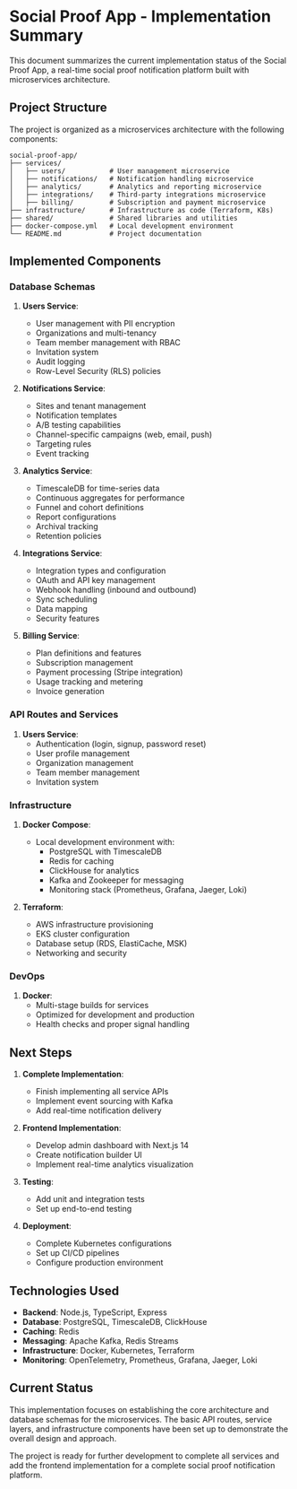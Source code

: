# Social Proof App - Implementation Summary

This document summarizes the current implementation status of the Social Proof App, a real-time social proof notification platform built with microservices architecture.

## Project Structure

The project is organized as a microservices architecture with the following components:

```
social-proof-app/
├── services/
│   ├── users/           # User management microservice
│   ├── notifications/   # Notification handling microservice
│   ├── analytics/       # Analytics and reporting microservice
│   ├── integrations/    # Third-party integrations microservice
│   ├── billing/         # Subscription and payment microservice
├── infrastructure/      # Infrastructure as code (Terraform, K8s)
├── shared/              # Shared libraries and utilities
├── docker-compose.yml   # Local development environment
└── README.md            # Project documentation
```

## Implemented Components

### Database Schemas

1. **Users Service**:

   - User management with PII encryption
   - Organizations and multi-tenancy
   - Team member management with RBAC
   - Invitation system
   - Audit logging
   - Row-Level Security (RLS) policies

2. **Notifications Service**:

   - Sites and tenant management
   - Notification templates
   - A/B testing capabilities
   - Channel-specific campaigns (web, email, push)
   - Targeting rules
   - Event tracking

3. **Analytics Service**:

   - TimescaleDB for time-series data
   - Continuous aggregates for performance
   - Funnel and cohort definitions
   - Report configurations
   - Archival tracking
   - Retention policies

4. **Integrations Service**:

   - Integration types and configuration
   - OAuth and API key management
   - Webhook handling (inbound and outbound)
   - Sync scheduling
   - Data mapping
   - Security features

5. **Billing Service**:
   - Plan definitions and features
   - Subscription management
   - Payment processing (Stripe integration)
   - Usage tracking and metering
   - Invoice generation

### API Routes and Services

1. **Users Service**:
   - Authentication (login, signup, password reset)
   - User profile management
   - Organization management
   - Team member management
   - Invitation system

### Infrastructure

1. **Docker Compose**:

   - Local development environment with:
     - PostgreSQL with TimescaleDB
     - Redis for caching
     - ClickHouse for analytics
     - Kafka and Zookeeper for messaging
     - Monitoring stack (Prometheus, Grafana, Jaeger, Loki)

2. **Terraform**:
   - AWS infrastructure provisioning
   - EKS cluster configuration
   - Database setup (RDS, ElastiCache, MSK)
   - Networking and security

### DevOps

1. **Docker**:
   - Multi-stage builds for services
   - Optimized for development and production
   - Health checks and proper signal handling

## Next Steps

1. **Complete Implementation**:

   - Finish implementing all service APIs
   - Implement event sourcing with Kafka
   - Add real-time notification delivery

2. **Frontend Implementation**:

   - Develop admin dashboard with Next.js 14
   - Create notification builder UI
   - Implement real-time analytics visualization

3. **Testing**:

   - Add unit and integration tests
   - Set up end-to-end testing

4. **Deployment**:
   - Complete Kubernetes configurations
   - Set up CI/CD pipelines
   - Configure production environment

## Technologies Used

- **Backend**: Node.js, TypeScript, Express
- **Database**: PostgreSQL, TimescaleDB, ClickHouse
- **Caching**: Redis
- **Messaging**: Apache Kafka, Redis Streams
- **Infrastructure**: Docker, Kubernetes, Terraform
- **Monitoring**: OpenTelemetry, Prometheus, Grafana, Jaeger, Loki

## Current Status

This implementation focuses on establishing the core architecture and database schemas for the microservices. The basic API routes, service layers, and infrastructure components have been set up to demonstrate the overall design and approach.

The project is ready for further development to complete all services and add the frontend implementation for a complete social proof notification platform.
